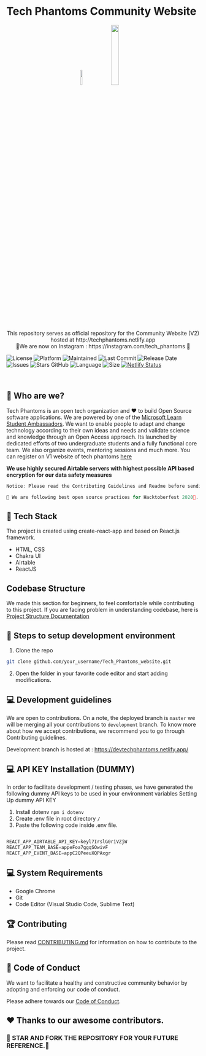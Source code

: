 # Tech Phantoms Community Website


<p align="center">
<img width=10% src="https://raw.githubusercontent.com/Ninja-Developers/Tech_Phantoms_website/0982c252efad96e5633c9e59136811a9ab0316ca/src/assets/logo.svg"> &nbsp; <img width=20% src="https://raw.githubusercontent.com/Ninja-Developers/Tech_Phantoms_website/0982c252efad96e5633c9e59136811a9ab0316ca/src/assets/LightMode_techphantoms.svg">
<p align="center">
This repository serves as official repository for the Community Website (V2) hosted at http://techphantoms.netlify.app <br/>
🎉We are now on Instagram : https://instagram.com/tech_phantoms  🎉
</p>
</p>

![License](https://img.shields.io/badge/license-MIT-brightgreen)
![Platform](https://img.shields.io/badge/platform-Visual%20Studio%20Code-blue)
![Maintained](https://img.shields.io/maintenance/yes/2020)
![Last Commit](https://img.shields.io/github/last-commit/Ninja-Developers/Tech_Phantoms_website)
![Release Date](https://img.shields.io/github/release-date/Ninja-Developers/Tech_Phantoms_website)
![Issues](https://img.shields.io/github/issues/Ninja-Developers/Tech_Phantoms_website)
![Stars GitHub](https://img.shields.io/github/stars/Ninja-Developers/Tech_Phantoms_website)
![Language](https://img.shields.io/github/languages/top/Ninja-Developers/Tech_Phantoms_website)
![Size](https://img.shields.io/github/repo-size/Ninja-Developers/Tech_Phantoms_website)
[![Netlify Status](https://api.netlify.com/api/v1/badges/b0bce43d-6d04-47b4-8b66-39c31e029a02/deploy-status)](https://app.netlify.com/sites/techphantoms/deploys)

<br/>

## 👩‍ Who are we?

<p align="justify">

Tech Phantoms is an open tech organization and ❤ to build Open Source software applications. 
We are powered by one of the <a href="https://studentambassadors.microsoft.com/en-US/profile/49532">Microsoft Learn Student Ambassadors</a>. We want to enable people to adapt and change technology according to their own ideas and needs and validate science and knowledge through an Open Access approach. Its launched by dedicated efforts of two undergraduate students and a fully functional core team. We also organize events, mentoring sessions and much more. You can register on V1 website of tech phantoms [here](techphantoms.onrender.com)

</p>

<p>
  
  **We use highly secured Airtable servers with highest possible API based encryption for our data safety measures**

</p>

```js
Notice: Please read the Contributing Guidelines and Readme before sending the PR.
```
```js
🎉 We are following best open source practices for Hacktoberfest 2020🎉. 
```
    
## 🔆 Tech Stack
The project is created using create-react-app and based on React.js framework.
- HTML, CSS
- Chakra UI
- Airtable
- ReactJS

## Codebase Structure
We made this section for beginners, to feel comfortable while contributing to this project.
If you are facing problem in understanding codebase, here is [Project Structure Documentation](https://github.com/Ninja-Developers/Tech_Phantoms_website/blob/development/projectStructure.md) 

## 🚀 Steps to setup development environment
1.  Clone the repo
 ```bash
 git clone github.com/your_username/Tech_Phantoms_website.git
```
 2. Open the folder in your favorite code editor and start adding modifications.

 ## 💻 Development guidelines

We are open to contributions. On a note, the deployed branch is `master` we will be merging all your contributions to `development` branch. To know more about how we accept contributions, we recommend you to go through Contributing guidelines.

Development branch is hosted at : https://devtechphantoms.netlify.app/ 

## 💻 API KEY Installation (DUMMY)
In order to facilitate development / testing phases, we have generated the following dummy API keys to be used in your environment variables
Setting Up dummy API KEY

1. Install dotenv `npm i dotenv`
2. Create .env file in root directory `/` 
3. Paste the following code inside .env file.

```js

REACT_APP_AIRTABLE_API_KEY=keyl7IrslG0riVZjW
REACT_APP_TEAM_BASE=appeFoa7ggqSOwivF
REACT_APP_EVENT_BASE=appC2QPeeuXQPAxgr

```


## 💻 System Requirements
-  Google Chrome
-  Git
-  Code Editor (Visual Studio Code, Sublime Text)

## 🏆 Contributing

Please read [CONTRIBUTING.md](CONTRIBUTING.md)  for information on how to contribute to the project.

##  💼 Code of Conduct

We want to facilitate a healthy and constructive community behavior by adopting and enforcing our code of conduct.

Please adhere towards our [Code of Conduct](CODE_OF_CONDUCT.md).


## ❤️ Thanks to our awesome contributors.

### 🌟 STAR AND FORK THE REPOSITORY FOR YOUR FUTURE REFERENCE.🌟
